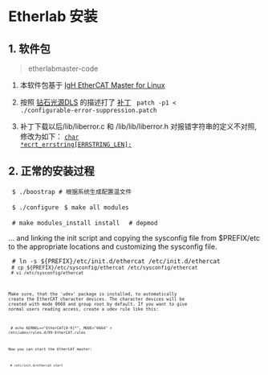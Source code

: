 # Etherlab 安装  

## 1. 软件包 
> etherlabmaster-code

1. 本软件包基于 [IgH EtherCAT Master for Linux](http://etherlab.org/en/ethercat/index.php)

2. 按照 [钻石光源DLS](http://controls.diamond.ac.uk/downloads/support/ethercat/4-7/documentation/doxygen/building.html) 的描述打了 [补丁](http://controls.diamond.ac.uk/downloads/support/ethercat/4-7/documentation/doxygen/configurable-error-suppression.patch)
<code> patch -p1 < ./configurable-error-suppression.patch</code>

3. 补丁下载以后/lib/liberror.c 和 /lib/lib/liberror.h 对报错字符串的定义不对照,修改为如下：
<code><u>char *ecrt_errstring[ERRSTRING_LEN];</u></code>


## 2. 正常的安装过程

<code> \$ ./boostrap  # 根据系统生成配置温文件 </code>

<code> \$ ./configure</code>
<code> \$ make all modules</code>

<code> \# make modules_install install </code>
<code> \# depmod </code>

... and linking the init script and copying the sysconfig file from $PREFIX/etc
to the appropriate locations and customizing the sysconfig file.

<code> # ln -s \${PREFIX}/etc/init.d/ethercat /etc/init.d/ethercat
<code> # cp \${PREFIX}/etc/sysconfig/ethercat /etc/sysconfig/ethercat
<code> # vi /etc/sysconfig/ethercat

Make sure, that the 'udev' package is installed, to automatically create the
EtherCAT character devices. The character devices will be created with mode
0660 and group root by default. If you want to give normal users reading
access, create a udev rule like this:

<code> # echo KERNEL==\"EtherCAT[0-9]*\", MODE=\"0664\" > /etc/udev/rules.d/99-EtherCAT.rules

Now you can start the EtherCAT master:

<code> # /etc/init.d/ethercat start